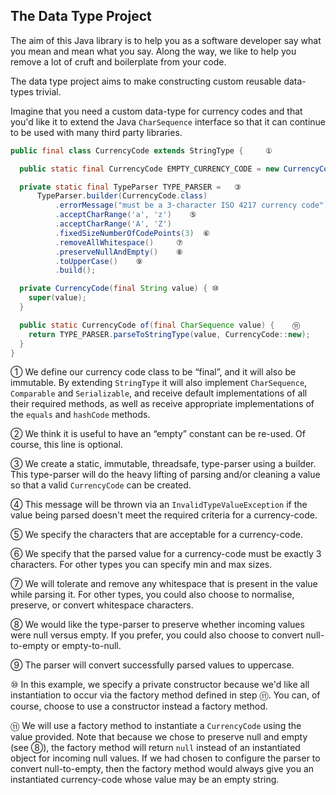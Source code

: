 ## The Data Type Project

The aim of this Java library is to help you as a software developer say what you mean and mean what you say. Along the way, we like to help you remove a lot of cruft and boilerplate from your code.

The data type project aims to make constructing custom reusable data-types trivial.

Imagine that you need a custom data-type for currency codes and that you'd like it to extend the Java `CharSequence` interface so that it can continue to be used with many third party libraries.

```java
public final class CurrencyCode extends StringType {     ①

  public static final CurrencyCode EMPTY_CURRENCY_CODE = new CurrencyCode("");  ②

  private static final TypeParser TYPE_PARSER =   ③
      TypeParser.builder(CurrencyCode.class)
          .errorMessage("must be a 3-character ISO 4217 currency code")    ④
          .acceptCharRange('a', 'z')    ⑤
          .acceptCharRange('A', 'Z')
          .fixedSizeNumberOfCodePoints(3)  ⑥
          .removeAllWhitespace()     ⑦
          .preserveNullAndEmpty()    ⑧
          .toUpperCase()    ⑨
          .build();

  private CurrencyCode(final String value) { ⑩
    super(value);
  }

  public static CurrencyCode of(final CharSequence value) {    ⑪
    return TYPE_PARSER.parseToStringType(value, CurrencyCode::new); 
  }
}
```
① We define our currency code class to be “final”, and it will also be immutable. By extending `StringType` it will also implement `CharSequence`, `Comparable` and `Serializable`, and receive default implementations of all their required methods, as well as receive appropriate implementations of the `equals` and `hashCode` methods.

② We think it is useful to have an “empty” constant can be re-used. Of course, this line is optional.

③ We create a static, immutable, threadsafe, type-parser using a builder. This type-parser will do the heavy lifting of parsing and/or cleaning a value so that a valid `CurrencyCode` can be created.

④ This message will be thrown via an `InvalidTypeValueException` if the value being parsed doesn't meet the required criteria for a currency-code.

⑤ We specify the characters that are acceptable for a currency-code.

⑥ We specify that the parsed value for a currency-code must be exactly 3 characters. For other types you can specify min and max sizes.

⑦ We will tolerate and remove any whitespace that is present in the value while parsing it. For other types, you could also choose to normalise, preserve, or convert whitespace characters.

⑧ We would like the type-parser to preserve whether incoming values were null versus empty. If you prefer, you could also choose to convert null-to-empty or empty-to-null.

⑨ The parser will convert successfully parsed values to uppercase.

⑩ In this example, we specify a private constructor because we'd like all instantiation to occur via the factory method defined in step ⑪. You can, of course, choose to use a constructor instead a factory method.

⑪ We will use a factory method to instantiate a `CurrencyCode` using the value provided. Note that because we chose to preserve null and empty (see ⑧), the factory method will return `null` instead of an instantiated object for incoming null values. If we had chosen to configure the parser to convert null-to-empty, then the factory method would always give you an instantiated currency-code whose value may be an empty string.

